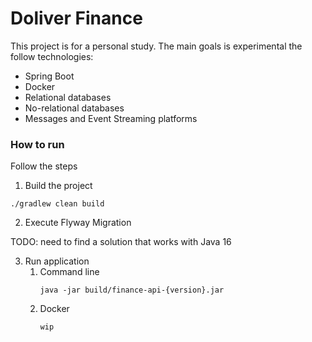 # Doliver Finance
This project is for a personal study. The main goals is experimental the follow technologies:

- Spring Boot
- Docker
- Relational databases
- No-relational databases
- Messages and Event Streaming platforms

### How to run
Follow the steps

1. Build the project
```
./gradlew clean build
```
2. Execute Flyway Migration

TODO: need to find a solution that works with Java 16

3. Run application
   1. Command line
      ```
      java -jar build/finance-api-{version}.jar
      ```
   2. Docker
      ```
      wip
      ```
